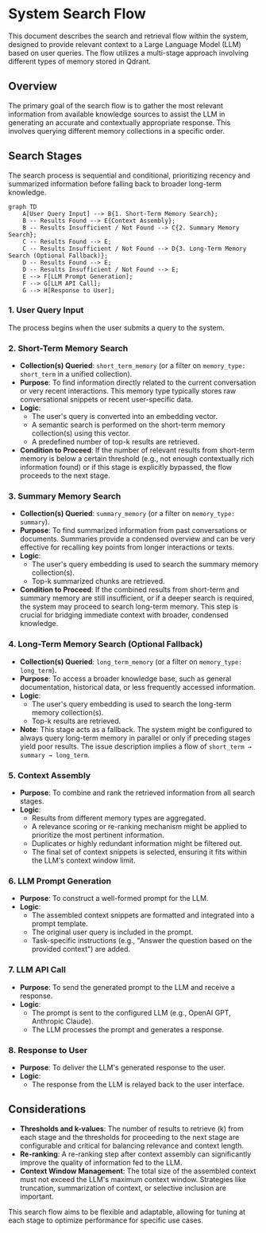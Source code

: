 # System Search Flow

This document describes the search and retrieval flow within the system, designed to provide relevant context to a Large Language Model (LLM) based on user queries. The flow utilizes a multi-stage approach involving different types of memory stored in Qdrant.

## Overview

The primary goal of the search flow is to gather the most relevant information from available knowledge sources to assist the LLM in generating an accurate and contextually appropriate response. This involves querying different memory collections in a specific order.

## Search Stages

The search process is sequential and conditional, prioritizing recency and summarized information before falling back to broader long-term knowledge.

```mermaid
graph TD
    A[User Query Input] --> B{1. Short-Term Memory Search};
    B -- Results Found --> E{Context Assembly};
    B -- Results Insufficient / Not Found --> C{2. Summary Memory Search};
    C -- Results Found --> E;
    C -- Results Insufficient / Not Found --> D{3. Long-Term Memory Search (Optional Fallback)};
    D -- Results Found --> E;
    D -- Results Insufficient / Not Found --> E;
    E --> F[LLM Prompt Generation];
    F --> G[LLM API Call];
    G --> H[Response to User];
```

### 1. User Query Input

The process begins when the user submits a query to the system.

### 2. Short-Term Memory Search

*   **Collection(s) Queried**: `short_term_memory` (or a filter on `memory_type: short_term` in a unified collection).
*   **Purpose**: To find information directly related to the current conversation or very recent interactions. This memory type typically stores raw conversational snippets or recent user-specific data.
*   **Logic**:
    *   The user's query is converted into an embedding vector.
    *   A semantic search is performed on the short-term memory collection(s) using this vector.
    *   A predefined number of top-k results are retrieved.
*   **Condition to Proceed**: If the number of relevant results from short-term memory is below a certain threshold (e.g., not enough contextually rich information found) or if this stage is explicitly bypassed, the flow proceeds to the next stage.

### 3. Summary Memory Search

*   **Collection(s) Queried**: `summary_memory` (or a filter on `memory_type: summary`).
*   **Purpose**: To find summarized information from past conversations or documents. Summaries provide a condensed overview and can be very effective for recalling key points from longer interactions or texts.
*   **Logic**:
    *   The user's query embedding is used to search the summary memory collection(s).
    *   Top-k summarized chunks are retrieved.
*   **Condition to Proceed**: If the combined results from short-term and summary memory are still insufficient, or if a deeper search is required, the system may proceed to search long-term memory. This step is crucial for bridging immediate context with broader, condensed knowledge.

### 4. Long-Term Memory Search (Optional Fallback)

*   **Collection(s) Queried**: `long_term_memory` (or a filter on `memory_type: long_term`).
*   **Purpose**: To access a broader knowledge base, such as general documentation, historical data, or less frequently accessed information.
*   **Logic**:
    *   The user's query embedding is used to search the long-term memory collection(s).
    *   Top-k results are retrieved.
*   **Note**: This stage acts as a fallback. The system might be configured to always query long-term memory in parallel or only if preceding stages yield poor results. The issue description implies a flow of `short_term → summary → long_term`.

### 5. Context Assembly

*   **Purpose**: To combine and rank the retrieved information from all search stages.
*   **Logic**:
    *   Results from different memory types are aggregated.
    *   A relevance scoring or re-ranking mechanism might be applied to prioritize the most pertinent information.
    *   Duplicates or highly redundant information might be filtered out.
    *   The final set of context snippets is selected, ensuring it fits within the LLM's context window limit.

### 6. LLM Prompt Generation

*   **Purpose**: To construct a well-formed prompt for the LLM.
*   **Logic**:
    *   The assembled context snippets are formatted and integrated into a prompt template.
    *   The original user query is included in the prompt.
    *   Task-specific instructions (e.g., "Answer the question based on the provided context") are added.

### 7. LLM API Call

*   **Purpose**: To send the generated prompt to the LLM and receive a response.
*   **Logic**:
    *   The prompt is sent to the configured LLM (e.g., OpenAI GPT, Anthropic Claude).
    *   The LLM processes the prompt and generates a response.

### 8. Response to User

*   **Purpose**: To deliver the LLM's generated response to the user.
*   **Logic**:
    *   The response from the LLM is relayed back to the user interface.

## Considerations

*   **Thresholds and k-values**: The number of results to retrieve (k) from each stage and the thresholds for proceeding to the next stage are configurable and critical for balancing relevance and context length.
*   **Re-ranking**: A re-ranking step after context assembly can significantly improve the quality of information fed to the LLM.
*   **Context Window Management**: The total size of the assembled context must not exceed the LLM's maximum context window. Strategies like truncation, summarization of context, or selective inclusion are important.

This search flow aims to be flexible and adaptable, allowing for tuning at each stage to optimize performance for specific use cases.
